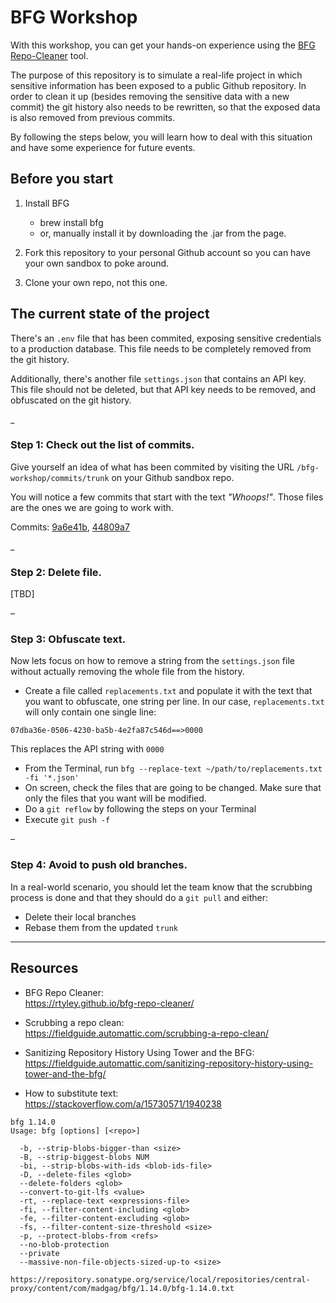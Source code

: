 # BFG Workshop

With this workshop, you can get your hands-on experience using the [BFG Repo-Cleaner](https://rtyley.github.io/bfg-repo-cleaner/) tool.

The purpose of this repository is to simulate a real-life project in which sensitive information has been exposed to a public Github repository. In order to clean it up (besides removing the sensitive data with a new commit) the git history also needs to be rewritten, so that the exposed data is also removed from previous commits.

By following the steps below, you will learn how to deal with this situation and have some experience for future events.

## Before you start

1. Install BFG
	- brew install bfg
	- or, manually install it by downloading the .jar from the page.

2. Fork this repository to your personal Github account so you can have your own sandbox to poke around.

3. Clone your own repo, not this one.

## The current state of the project

There's an `.env` file that has been commited, exposing sensitive credentials to a production database. This file needs to be completely removed from the git history.

Additionally, there's another file `settings.json` that contains an API key. This file should not be deleted, but that API key needs to be removed, and obfuscated on the git history.


_

### Step 1: Check out the list of commits.
Give yourself an idea of what has been commited by visiting the URL `/bfg-workshop/commits/trunk` on your Github sandbox repo.

You will notice a few commits that start with the text _"Whoops!"_. Those files are the ones we are going to work with.

Commits: [9a6e41b](https://github.com/a8cteam51/bfg-workshop/commit/9a6e41b5de39a79d78f30da70242409841dd304c), [44809a7](44809a79582835cd794184546435d58cdf9fe63c)  

_

### Step 2: Delete file.
[TBD]

–
### Step 3: Obfuscate text.

Now lets focus on how to remove a string from the `settings.json` file without actually removing the whole file from the history.
- Create a  file called `replacements.txt` and populate it with the text that you want to obfuscate, one string per line. In our case, `replacements.txt` will only contain one single line:
```
07dba36e-0506-4230-ba5b-4e2fa87c546d==>0000
```
This replaces the API string with `0000`
- From the Terminal, run `bfg --replace-text ~/path/to/replacements.txt -fi '*.json'` 
- On screen, check the files that are going to be changed. Make sure that only the files that you want will be modified.
- Do a `git reflow` by following the steps on your Terminal
- Execute `git push -f`

–
### Step 4: Avoid to push old branches.
In a real-world scenario, you should let the team know that the scrubbing process is done and that they should do a `git pull` and either:
- Delete their local branches
- Rebase them from the updated `trunk`

---

## Resources

- BFG Repo Cleaner:   
https://rtyley.github.io/bfg-repo-cleaner/

- Scrubbing a repo clean:   
https://fieldguide.automattic.com/scrubbing-a-repo-clean/

- Sanitizing Repository History Using Tower and the BFG:   
https://fieldguide.automattic.com/sanitizing-repository-history-using-tower-and-the-bfg/

- How to substitute text:   
https://stackoverflow.com/a/15730571/1940238


```
bfg 1.14.0
Usage: bfg [options] [<repo>]

  -b, --strip-blobs-bigger-than <size>
  -B, --strip-biggest-blobs NUM
  -bi, --strip-blobs-with-ids <blob-ids-file>
  -D, --delete-files <glob>
  --delete-folders <glob>
  --convert-to-git-lfs <value>
  -rt, --replace-text <expressions-file>
  -fi, --filter-content-including <glob>
  -fe, --filter-content-excluding <glob>
  -fs, --filter-content-size-threshold <size>
  -p, --protect-blobs-from <refs>
  --no-blob-protection
  --private
  --massive-non-file-objects-sized-up-to <size>

https://repository.sonatype.org/service/local/repositories/central-proxy/content/com/madgag/bfg/1.14.0/bfg-1.14.0.txt
```